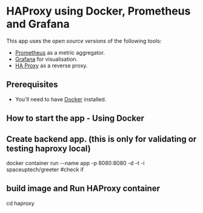 # HAProxy using Docker, Prometheus and Grafana

This app uses the _open source versions_ of the following tools:
- [Prometheus](https://prometheus.io/) as a metric aggregator.
- [Grafana](https://grafana.com/) for visualisation.
- [HA Proxy](https://www.haproxy.com/) as a reverse proxy.


## Prerequisites
 
- You'll need to have [Docker](https://docs.docker.com/engine/install/) installed. 

## How to start the app - Using Docker

## Create backend app. (this is only for validating or testing haproxy local)
docker container run --name app -p 8080:8080 -d -t -i spaceuptech/greeter
#check if 

## build image and Run HAProxy container
cd haproxy


